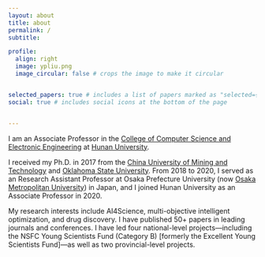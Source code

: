 ```yaml
---
layout: about
title: about
permalink: /
subtitle: 

profile:
  align: right
  image: ypliu.png
  image_circular: false # crops the image to make it circular


selected_papers: true # includes a list of papers marked as "selected={true}"
social: true # includes social icons at the bottom of the page


---
```


I am an Associate Professor in the [College of Computer Science and Electronic Engineering](http://csee.hnu.edu.cn/) at [Hunan University](http://www-en.hnu.edu.cn/). 

I received my Ph.D. in 2017 from the [China University of Mining and Technology](https://global.cumt.edu.cn/) and [Oklahoma State University](https://go.okstate.edu/). From 2018 to 2020, I served as an Research Assistant Professor at Osaka Prefecture University (now [Osaka Metropolitan University](https://www.omu.ac.jp/en/)) in Japan, and I joined Hunan University as an Associate Professor in 2020.

My research interests include AI4Science, multi-objective intelligent optimization, and drug discovery. I have published 50+ papers in leading journals and conferences. I have led four national-level projects—including the NSFC Young Scientists Fund (Category B) [formerly the Excellent Young Scientists Fund]—as well as two provincial-level projects. 
